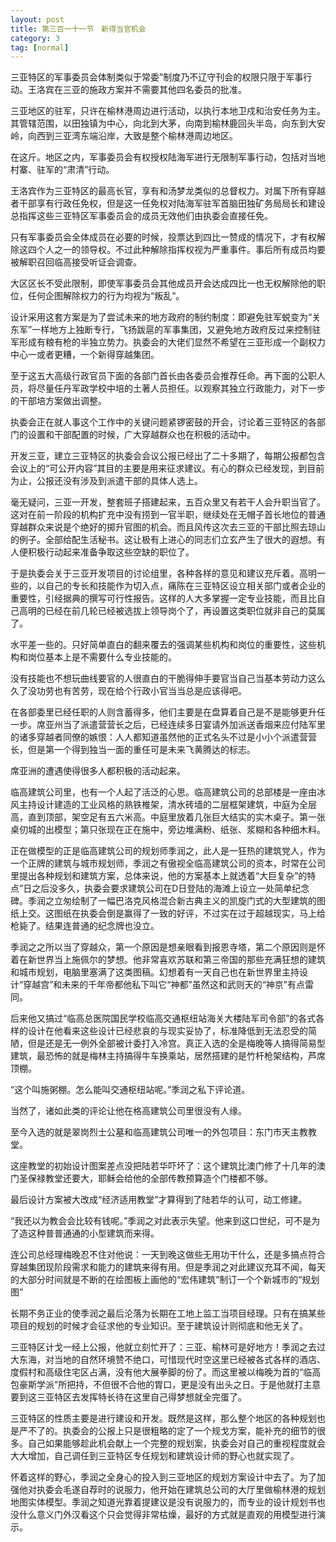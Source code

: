 ```yaml
---
layout: post
title: 第三百一十一节　新得当官机会
category: 3
tag: [normal]
---
```


三亚特区的军事委员会体制类似于常委”制度乃不辽守刊会的权限只限于军事行动。王洛宾在三亚的施政方案并不需要其他四名委员的批准。

三亚地区的驻军，只许在榆林港周边进行活动，以执行本地卫戍和治安任务为主。其管辖范围，以田独镇为中心，向北到大茅，向南到榆林鹿回头半岛，向东到大安岭，向西到三亚湾东端沿岸，大致是整个榆林港周边地区。

在这斤。地区之内，军事委员会有权授权陆海军进行无限制军事行动，包括对当地村寨、驻军的“肃清”行动。

王洛宾作为三亚特区的最高长官，享有和汤梦龙类似的总督权力。对属下所有穿越者干部享有行政任免权，但是这一任免权对陆海军驻军首脑田独矿务局局长和建设总指挥这些三亚特区军事委员会的成员无效他们由执委会直接任免。

只有军事委员会全体成员在必要的时候，投票达到四比一赞成的情况下，才有权解除这四个人之一的领导权。不过此种解除指挥权视为严重事件。事后所有成员均要被解职召回临高接受听证会调查。

大区区长不受此限制，即使军事委员会其他成员开会达成四比一也无权解除他的职位，任何企图解除权力的行为均视为“叛乱”。

设计采用这套方案是为了尝试未来的地方政府的制约制度：即避免驻军蜕变为“关东军”一样地方上独断专行，飞扬跋扈的军事集团，又避免地方政府反过来控制驻军形成有粮有枪的半独立势力。执委会的大佬们显然不希望在三亚形成一个副权力中心一或者更糟，一个新得穿越集团。

至于这五大高级行政官员下面的各部门首长由各委员会推荐任命。再下面的公职人员，将尽量任丹军政学校中培的土著人员担任。以观察其独立行政能力，对下一步的干部培方案做出调整。

执委会正在就人事这个工作中的关键问题紧锣密鼓的开会，讨论着三亚特区的各部门的设置和干部配置的时候，广大穿越群众也在积极的活动中。

开发三亚，建立三亚特区的执委会会议公报已经出了二十多期了，每期公报都包含会议上的“可公开内容”其目的主要是用来征求建议。有心的群众已经发现，到目前为止，公报还没有涉及到派遣干部的具体人选上。

毫无疑问，三亚一开发，整套班子搭建起来，五百众里又有若干人会升职当官了。这对在前一阶段的机构扩充中没有捞到一官半职，继续处在无帽子首长地位的普通穿越群众来说是个绝好的掷升官图的机会。而且风传这次去三亚的干部比照去琼山的例子。全部给配生活秘书。这让极有上进心的同志们立玄产生了很大的遐想。有人便积极行动起来准备争取这些空缺的职位了。

于是执委会关于三亚开发项目的讨论组里，各种各样的意见和建议充斥着。高明一些的，以自己的专长和技能作为切入点，痛陈在三亚特区设立相关部门或者企业的重要性，引经据典的撰写可行性报告。这样的人大多掌握一定专业技能，而且比自己高明的已经在前几轮已经被选拔上领导岗个了，再设置这类职位就非自己的莫属了。

水平差一些的。只好简单直白的翻来覆去的强调某些机构和岗位的重要性，这些机构和岗位基本上是不需要什么专业技能的。

没有技能也不想玩曲线要官的人很直白的干脆得伸手要官当自己当基本劳动力这么久了没功劳也有苦劳，现在给个行政小官当当总是应该得吧。

在各部委里已经任职的人则含蓄得多，他们主要是在盘算着自己是不是能够更升任一步。席亚州当了派遣营营长之后，已经连续多日宴请外加派送香烟来应付陆军里的诸多穿越者同僚的嫉恨：人人都知道虽然他的正式名头不过是小小个派遣营营长，但是第一个得到独当一面的重任可是未来飞黄腾达的标志。

席亚洲的遭遇使得很多人都积极的活动起来。

临高建筑公司里，也有一个人起了活泛的心思。临高建筑公司的总部楼是一座由冰风主持设计建造的工业风格的熟铁椎架，清水砖墙的二层框架建筑，中庭为全层高，直到顶部，架空足有五六米高。中庭里放着几张巨大结实的实木桌子。第一张桌仞城的出模型；第只张现在正在施中，旁边堆满粉、纸张、浆糊和各种细木料。

正在做模型的正是临高建筑公司的规划师季润之，此人是一狂热的建筑党人，作为一个正牌的建筑与城市规划师，季润之有傲视全临高建筑公司的资本，时常在公司里提出各种规划和建筑方案，总体来说，他的方案基本上就透着“大巨复杂”的特点”日之后没多久，执委会要求建筑公司在D日登陆的海滩上设立一处简单纪念碑。季润之立匆绘制了一幅巴洛克风格混合新古典主义的凯旋门式的大型建筑的图纸上交。这图纸在执委会倒是赢得了一致的好评，不过实在过于超越现实，马上给枪毙了。结果连普通的纪念牌也没立。

季润之之所以当了穿越众，第一个原因是想亲眼看到报恩寺塔，第二个原因则是怀着在新世界当上施佩尔的梦想。他非常喜欢苏联和第三帝国的那些充满狂想的建筑和城市规划，电脑里塞满了这类图稿。幻想着有一天自己也在新世界里主持设计“穿越宫”和未来的千年帝都他私下叫它“神都”虽然这和武则天的“神京”有点雷同。

后来他又搞过“临高总医院国民学校临高交通枢纽站海关大楼陆军司令部”的各式各样的设计在他看来这些设计已经悲哀的与现实妥协了，标准降低到无法忍受的简陋，但是还是无一例外全部被计委打入冷宫。真正入选的全是梅晚等人搞得简易型建筑，最恐怖的就是梅林主持搞得牛车换乘站，居然搭建的是竹杆枪架结构，芦席顶棚。

“这个叫施粥棚。怎么能叫交通枢纽站呢。”季润之私下评论道。

当然了，诸如此类的评论让他在格高建筑公司里很没有人缘。

至今入选的就是翠岗烈士公墓和临高建筑公司唯一的外包项目：东门市天主教教堂。

这座教堂的初始设计图案差点没把陆若华吓坏了：这个建筑比澳门修了十几年的澳门圣保禄教堂还要大，耶稣会给他的全部传教预算造个门楼都不够。

最后设计方案被大改成“经济适用教堂”才算得到了陆若华的认可，动工修建。

“我还以为教会会比较有钱呢。”季润之对此表示失望。他来到这口世纪，可不是为了造这种普普通通的小型建筑而来得。

连公司总经理梅晚忍不住对他说：一天到晚这做些无用功干什么，还是多搞点符合穿越集团现阶段需求和能力的建筑来得有用。但是季润之对此建议充耳不闻，每天的大部分时间就是不断的在绘图板上画他的“宏伟建筑”制订一个个新城市的“规划图”

长期不务正业的使季润之最后沦落为长期在工地上监工当项目经理。只有在搞某些项目的规划的时候才会征求他的专业知识。至于建筑设计则彻底和他无关了。

三亚特区计戈一经上公报，他就立刻忙开了：三亚、榆林可是好地方！季润之去过大东海，对当地的自然环境赞不绝口，可惜现代时空这里已经被各式各样的酒店、度假村和高级住宅区占满，没有他大展拳脚的份了。而这里被以梅晚为首的“临高包豪斯学派”所把持，不但很不合他的胃口，更是没有出头之日。于是他就打主意要到这三亚特区去发挥特长待在这里自己得梦想就全完蛋了。

三亚特区的性质主要是进行建设和开发。既然是这样，那么整个地区的各种规划也是严不了的。执委会的公报上只是很粗略的定了一个规戈方案，能补充的细节的很多。自己如果能够趁此机会献上一个完整的规划案，执委会对自己的重视程度就会大大增加，自己调任到三亚特区专任规划和建筑设计师的野心也就实现了。

怀着这样的野心，季润之全身心的投入到三亚地区的规划方案设计中去了。为了加强他对执委会毛遂自荐时的说服力，他开始在建筑总公司的大厅里做榆林港的规划地图实体模型。季润之知道光靠着提建议是没有说服力的，而专业的设计规划书也没什么意义门外汉看这个只会觉得非常枯燥，最好的方式就是直观的用模型进行演示。